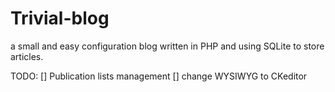# Trivial-blog
a small and easy configuration blog written in PHP and using SQLite to store articles.

TODO:
[] Publication lists management
[] change WYSIWYG to CKeditor

